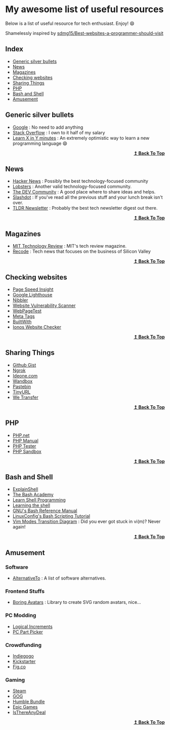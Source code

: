 # My awesome list of useful resources
Below is a list of useful resource for tech enthusiast. Enjoy! :smile:

Shamelessly inspired by [sdmg15/Best-websites-a-programmer-should-visit](https://github.com/sdmg15/Best-websites-a-programmer-should-visit)


## Index
<ul>
<li><a href="#generic-silver-bullets">Generic silver bullets</a></li>
<li><a href="#news">News</a></li>
<li><a href="#magazines">Magazines</a></li>
<li><a href="#checking-websites">Checking websites</a></li>
<li><a href="#sharing-things">Sharing Things</a></li>
<li><a href="#php">PHP</a></li>
<li><a href="#bash-and-shell">Bash and Shell</a></li>
<li><a href="#Amusement">Amusement</a></li>
</ul>

## Generic silver bullets
- [Google](https://www.google.com) : No need to add anything
- [Stack Overflow](https://stackoverflow.com) : I own to it half of my salary
- [Learn X in Y minutes](https://learnxinyminutes.com/) : An extremely optimistic way to learn a new programming language :smile:

<div align="right">
  <b><a href="#index">↥ Back To Top</a></b>
</div>

## News
- [Hacker News](https://news.ycombinator.com) : Possibly the best technology-focused community
- [Lobsters](https://lobste.rs) : Another valid technology-focused community.
- [The DEV Community](https://dev.to) : A good place where to share ideas and helps.
- [Slashdot](https://slashdot.org/) : If you've read all the previous stuff and your lunch break isn't over.
- [TLDR Newsletter](https://tldr.tech/) : Probably the best tech newsletter digest out there.

<div align="right">
  <b><a href="#index">↥ Back To Top</a></b>
</div>

## Magazines
- [MIT Technology Review](https://www.technologyreview.com/magazine/) : MIT's tech review magazine.
- [Recode](https://www.recode.net) : Tech news that focuses on the business of Silicon Valley

<div align="right">
  <b><a href="#index">↥ Back To Top</a></b>
</div>

## Checking websites
- [Page Speed Insight](https://developers.google.com/speed/pagespeed/insights/)
- [Google Lighthouse](https://developers.google.com/web/tools/lighthouse)
- [Nibbler](https://nibbler.silktide.com/)
- [Website Vulnerability Scanner](https://pentest-tools.com/website-vulnerability-scanning/website-scanner)
- [WebPageTest](https://www.webpagetest.org/)
- [Meta Tags](https://metatags.io/)
- [BuiltWith](https://builtwith.com/)
- [Ionos Website Checker](https://www.ionos.com/tools/website-checker)

<div align="right">
  <b><a href="#index">↥ Back To Top</a></b>
</div>

## Sharing Things
- [Github Gist](https://gist.github.com/)
- [Ngrok](https://ngrok.com/)
- [Ideone.com](https://ideone.com/)
- [Wandbox](https://wandbox.org/)
- [Pastebin](https://pastebin.com/)
- [TinyURL](https://tinyurl.com/app)
- [We Transfer](https://wetransfer.com/)

<div align="right">
  <b><a href="#index">↥ Back To Top</a></b>
</div>

## PHP
- [PHP.net](https://www.php.net/)
- [PHP Manual](https://www.php.net/manual/en/)
- [PHP Tester](http://phptester.net/)
- [PHP Sandbox](https://sandbox.onlinephpfunctions.com/)

<div align="right">
  <b><a href="#index">↥ Back To Top</a></b>
</div>

## Bash and Shell
- [ExplainShell](https://explainshell.com/)
- [The Bash Academy](https://guide.bash.academy/)
- [Learn Shell Programming](https://www.learnshell.org/)
- [Learning the shell](http://linuxcommand.org/index.php)
- [GNU's Bash Reference Manual](https://www.gnu.org/savannah-checkouts/gnu/bash/manual/bash.html)
- [LinuxConfig's Bash Scripting Tutorial](https://linuxconfig.org/bash-scripting-tutorial)
- [Vim Modes Transition Diagram](https://rawgit.com/darcyparker/1886716/raw/eab57dfe784f016085251771d65a75a471ca22d4/vimModeStateDiagram.svg) : Did you ever got stuck in vi(m)? Never again!

<div align="right">
  <b><a href="#index">↥ Back To Top</a></b>
</div>

## Amusement
### Software
- [AlternativeTo](https://alternativeto.net) : A list of software alternatives.
### Frontend Stuffs
- [Boring Avatars](https://boringavatars.com/) : Library to create SVG random avatars, nice...
### PC Modding
- [Logical Increments](https://www.logicalincrements.com/)
- [PC Part Picker](https://pcpartpicker.com/)
### Crowdfunding
- [Indiegogo](https://www.indiegogo.com/)
- [Kickstarter](https://www.kickstarter.com/)
- [Fig.co](https://www.fig.co/)
### Gaming
- [Steam](https://store.steampowered.com/)
- [GOG](https://www.gog.com/)
- [Humble Bundle](https://www.humblebundle.com/)
- [Epic Games](https://www.epicgames.com/)
- [IsThereAnyDeal](https://isthereanydeal.com/)

<div align="right">
  <b><a href="#index">↥ Back To Top</a></b>
</div>






